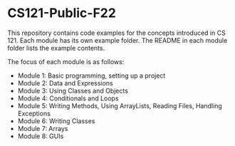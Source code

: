 # CS121-Public-F22

This repository contains code examples for the concepts introduced in
CS 121.  Each module has its own example folder.  The README in each
module folder lists the example contents.

The focus of each module is as follows:

* Module 1: Basic programming, setting up a project
* Module 2: Data and Expressions
* Module 3: Using Classes and Objects
* Module 4: Conditionals and Loops
* Module 5: Writing Methods, Using ArrayLists, Reading Files, Handling Exceptions
* Module 6: Writing Classes
* Module 7: Arrays
* Module 8: GUIs

